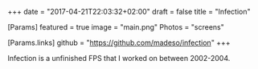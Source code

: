 +++
date = "2017-04-21T22:03:32+02:00"
draft = false
title = "Infection"

[Params]
featured = true
image = "main.png"
Photos = "screens"

[Params.links]
github = "https://github.com/madeso/infection"
+++

Infection is a unfinished FPS that I worked on between 2002-2004.
